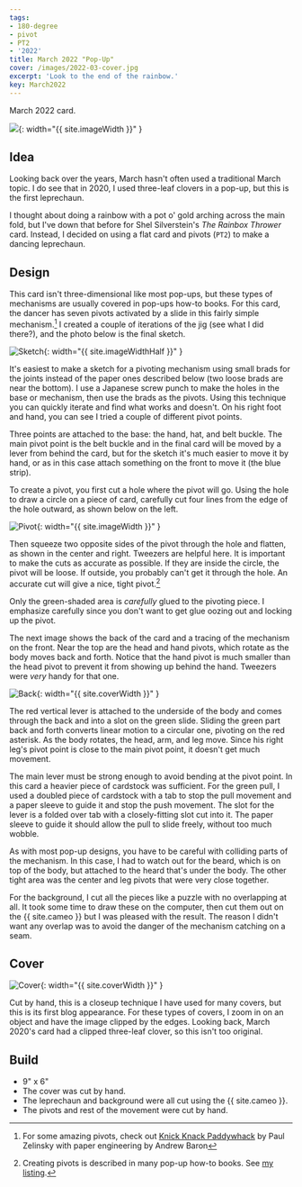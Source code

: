 ```yaml
---
tags:
- 180-degree
- pivot
- PT2
- '2022'
title: March 2022 "Pop-Up"
cover: /images/2022-03-cover.jpg
excerpt: 'Look to the end of the rainbow.'
key: March2022
---
```

March 2022 card.

![]({{site.baseurl}}/images/2022-03.gif){: width="{{ site.imageWidth }}" }

## Idea

Looking back over the years, March hasn't often used a traditional March topic. I do see that in 2020, I used three-leaf clovers in a pop-up, but this is the first leprechaun.

I thought about doing a rainbow with a pot o' gold arching across the main fold, but I've down that before for Shel Silverstein's _The Rainbox Thrower_ card. Instead, I decided on using a flat card and pivots (`PT2`) to make a dancing leprechaun.

## Design

This card isn't three-dimensional like most pop-ups, but these types of mechanisms are usually covered in pop-ups how-to books. For this card, the dancer has seven pivots activated by a slide in this fairly simple mechanism.[^1] I created a couple of iterations of the jig (see what I did there?), and the photo below is the final sketch.

[^1]: For some amazing pivots, check out [Knick Knack Paddywhack](https://www.amazon.com/Knick-Paddywhack-Illustrated-Childrens-Awards/dp/0525469087) by Paul Zelinsky with paper engineering by Andrew Baron

![Sketch]({{site.baseurl}}/images/2022-03-sketch.jpg){: width="{{ site.imageWidthHalf }}" }

It's easiest to make a sketch for a pivoting mechanism using small brads for the joints instead of the paper ones described below (two loose brads are near the bottom). I use a Japanese screw punch to make the holes in the base or mechanism, then use the brads as the pivots. Using this technique you can quickly iterate and find what works and doesn't. On his right foot and hand, you can see I tried a couple of different pivot points.

Three points are attached to the base: the hand, hat, and belt buckle. The main pivot point is the belt buckle and in the final card will be moved by a lever from behind the card, but for the sketch it's much easier to move it by hand, or as in this case attach something on the front to move it (the blue strip).

To create a pivot, you first cut a hole where the pivot will go. Using the hole to draw a circle on a piece of card, carefully cut four lines from the edge of the hole outward, as shown below on the left.

![Pivot]({{site.baseurl}}/images/2022-03-pivot.jpg){: width="{{ site.imageWidth }}" }

Then squeeze two opposite sides of the pivot through the hole and flatten, as shown in the center and right. Tweezers are helpful here. It is important to make the cuts as accurate as possible. If they are inside the circle, the pivot will be loose. If outside, you probably can't get it through the hole. An accurate cut will give a nice, tight pivot.[^2]

Only the green-shaded area is _carefully_ glued to the pivoting piece. I emphasize carefully since you don't want to get glue oozing out and locking up the pivot.

[^2]: Creating pivots is described in many pop-up how-to books. See [my listing](/books.html#how-tos).

The next image shows the back of the card and a tracing of the mechanism on the front. Near the top are the head and hand pivots, which rotate as the body moves back and forth. Notice that the hand pivot is much smaller than the head pivot to prevent it from showing up behind the hand. Tweezers were _very_ handy for that one.

![Back]({{site.baseurl}}/images/2022-03-back.jpg){: width="{{ site.coverWidth }}" }

The red vertical lever is attached to the underside of the body and comes through the back and into a slot on the green slide. Sliding the green part back and forth converts linear motion to a circular one, pivoting on the red asterisk. As the body rotates, the head, arm, and leg move. Since his right leg's pivot point is close to the main pivot point, it doesn't get much movement.

The main lever must be strong enough to avoid bending at the pivot point. In this card a heavier piece of cardstock was sufficient. For the green pull, I used a doubled piece of cardstock with a tab to stop the pull movement and a paper sleeve to guide it and stop the push movement. The slot for the lever is a folded over tab with a closely-fitting slot cut into it. The paper sleeve to guide it should allow the pull to slide freely, without too much wobble.

As with most pop-up designs, you have to be careful with colliding parts of the mechanism. In this case, I had to watch out for the beard, which is on top of the body, but attached to the heard that's under the body. The other tight area was the center and leg pivots that were very close together.

For the background, I cut all the pieces like a puzzle with no overlapping at all. It took some time to draw these on the computer, then cut them out on the {{ site.cameo }} but I was pleased with the result. The reason I didn't want any overlap was to avoid the danger of the mechanism catching on a seam.

## Cover

![Cover]({{site.baseurl}}{{page.cover}}){: width="{{ site.coverWidth }}" }

Cut by hand, this is a closeup technique I have used for many covers, but this is its first blog appearance. For these types of covers, I zoom in on an object and have the image clipped by the edges. Looking back, March 2020's card had a clipped three-leaf clover, so this isn't too original.

## Build

* 9" x 6"
* The cover was cut by hand.
* The leprechaun and background were all cut using the {{ site.cameo }}.
* The pivots and rest of the movement were cut by hand.
